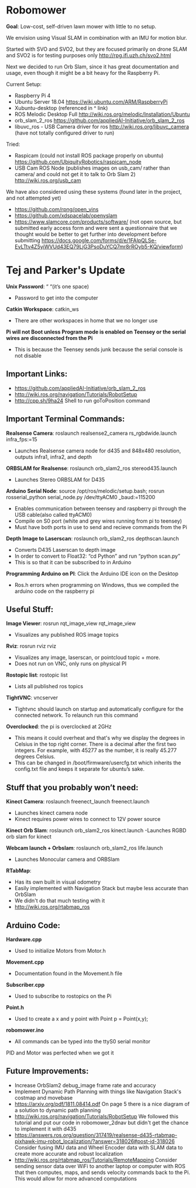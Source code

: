 # Robomower
**Goal**: Low-cost, self-driven lawn mower with little to no setup.

We envision using Visual SLAM in combination with an IMU for motion blur.

Started with SVO and SVO2, but they are focused primarily on drone SLAM and SVO2 is for testing purposes only http://rpg.ifi.uzh.ch/svo2.html


Next we decided to run Orb Slam, since it has great documentation and usage, even though it might be a bit heavy for the Raspberry Pi.

Current Setup:
- Raspberry Pi 4
- Ubuntu Server 18.04 https://wiki.ubuntu.com/ARM/RaspberryPi
- Xubuntu-desktop (referenced in ^ link)
- ROS Melodic Desktop Full http://wiki.ros.org/melodic/Installation/Ubuntu
- orb_slam_2_ros https://github.com/appliedAI-Initiative/orb_slam_2_ros 
- libuvc_ros - USB Camera driver for ros http://wiki.ros.org/libuvc_camera (have not totally configured driver to run)

Tried:
- Raspicam (could not install ROS package properly on ubuntu) https://github.com/UbiquityRobotics/raspicam_node
- USB Cam ROS Node (publishes images on usb_cam/ rather than camera/ and could not get it to talk to Orb Slam 2) http://wiki.ros.org/usb_cam

We have also considered using these systems (found later in the project, and not attempted yet)
- https://github.com/rpng/open_vins
- https://github.com/xdspacelab/openvslam
- https://www.slamcore.com/products/software/ (not open source, but submitted early access form and were sent a questionnaire that we thought would be better to get further into development before submitting https://docs.google.com/forms/d/e/1FAIpQLSe-EvLTtv4Z5yiWVUd43EQ79LjG3PsoDuYCQ7mr8rROyb5-KQ/viewform)


# Tej and Parker's Update

**Unix Password**: “ “(it’s one space)
- Password to get into the computer

**Catkin Workspace**: catkin_ws
- There are other workspaces in home that we no longer use 

**Pi will not Boot unless Program mode is enabled on Teensey or the serial wires are disconnected from the Pi** 
- This is because the Teensey sends junk because the serial console is not disable 

Important Links:
-
- https://github.com/appliedAI-Initiative/orb_slam_2_ros
- http://wiki.ros.org/navigation/Tutorials/RobotSetup
- http://cpp.sh/9ha24 Shell to run goToPosition command

Important Terminal Commands:
-

**Realsense Camera**: roslaunch realsense2_camera rs_rgbdwide.launch infra_fps:=15
- Launches Realsense camera node for d435 and 848x480 resolution, outputs infra1, infra2, and depth

**ORBSLAM for Realsense**: roslaunch orb_slam2_ros stereod435.launch
- Launches Stereo ORBSLAM for D435

**Arduino Serial Node**: source /opt/ros/melodic/setup.bash; rosrun rosserial_python serial_node.py /dev/ttyACM0  _baud:=115200 
- Enables communication between teensey and raspberry pi through the USB cable(also called ttyACM0)
- Compile on S0 port (white and grey wires running from pi to teensey)
- Must have both ports in use to send and recieve commands from the Pi

**Depth Image to Laserscan**: roslaunch orb_slam2_ros depthscan.launch
- Converts D435 Laserscan to depth image 
- In order to convert to Float32: “cd Python” and run “python scan.py”
- This is so that it can be subscribed to in Arduino

**Programming Arduino on PI**: Click the Arduino IDE icon on the Desktop
- Ros.h errors when programming on Windows, thus we compiled the arduino code on the raspberry pi 

Useful Stuff:
-

**Image Viewer**: rosrun rqt_image_view rqt_image_view
- Visualizes any published ROS image topics

**Rviz**: rosrun rviz rviz
- Visualizes any image, laserscan, or pointcloud topic + more. 
- Does not run on VNC, only runs on physical PI

**Rostopic list**: rostopic list
- Lists all published ros topics

**TightVNC**: vncserver
- Tightvnc should launch on startup and automatically configure for the connected network. To relaunch run this command

**Overclocked**: the pi is overclocked at 2GHz
- This means it could overheat and that's why we display the degrees in Celsius in the top right corner. There is a decimal after the first two integers. For example, with 45277 as the number, it is really 45.277 degrees Celsius. 
- This can be changed in /boot/firmware/usercfg.txt which inherits the config.txt file and keeps it separate for ubuntu’s sake. 

Stuff that you probably won’t need:
-

**Kinect Camera**: roslaunch freenect_launch freenect.launch
- Launches kinect camera node
- Kinect requires power wires to connect to 12V power source

**Kinect Orb Slam**: roslaunch orb_slam2_ros kinect.launch
-Launches RGBD orb slam for kinect

**Webcam launch + Orbslam**: roslaunch orb_slam2_ros life.launch
- Launches Monocular camera and ORBSlam

**RTabMap**:
- Has its own built in visual odometry
- Easily implemented with Navigation Stack but maybe less accurate than OrbSlam
- We didn't do that much testing with it
- http://wiki.ros.org/rtabmap_ros

Arduino Code:
-

**Hardware.cpp**
- Used to initialize Motors from Motor.h

**Movement.cpp**
- Documentation found in the Movement.h file

**Subscriber.cpp**
- Used to subscribe to rostopics on the Pi

**Point.h**
- Used to create a x and y point with Point p = Point(x,y);

**robomower.ino**
- All commands can be typed into the ttyS0 serial monitor 

PID and Motor was perfected when we got it


Future Improvements:
-
- Increase OrbSlam2 debug_image frame rate and accuracy
- Implement Dynamic Path Planning with things like Navigation Stack's costmap and movebase
- https://arxiv.org/pdf/1811.08414.pdf On page 5 there is a nice diagram of a solution to dynamic path planning
- http://wiki.ros.org/navigation/Tutorials/RobotSetup We followed this tutorial and put our code in robomower_2dnav but didn't get the chance to implement it with d435
- https://answers.ros.org/question/317419/realsense-d435-rtabmap-pixhawk-imu-robot_localization/?answer=318026#post-id-318026 Consider fusing IMU data and Wheel Encoder data with SLAM data to create more accurate and robust localization 
- http://wiki.ros.org/rtabmap_ros/Tutorials/RemoteMapping Consider sending sensor data over WiFi to another laptop or computer with ROS that then computes, maps, and sends velocity commands back to the Pi. This would allow for more advanced computations





